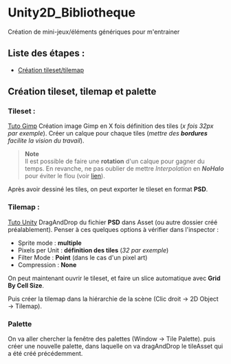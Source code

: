 # Unity2D_Bibliotheque
Création de mini-jeux/éléments génériques pour m'entrainer

## Liste des étapes :
- [Création tileset/tilemap](https://github.com/BenjaminRodot/Unity2D_Bibliotheque/edit/main/README.md#cr%C3%A9ation-tileset-tilemap-et-palette)

## Création tileset, tilemap et palette
### Tileset :
[Tuto Gimp](https://pinnguaq.com/fr/learn/pixel-art/pixel-art-3-tilling-basics-using-gimp/)
Création image Gimp en X fois définition des tiles (*x fois 32px par exemple*). Créer un calque pour chaque tiles (*mettre des **bordures** facilite la vision du travail*).
> **Note**<br>
Il est possible de faire une **rotation** d'un calque pour gagner du temps. En revanche, ne pas oublier de mettre *Interpolation* en ***NoHalo*** pour éviter le flou (voir [lien](https://www.gimp-forum.net/Thread-Rotate-tool-in-2-10-blurring-layers)).

Après avoir dessiné les tiles, on peut exporter le tileset en format **PSD**.

### Tilemap :
[Tuto Unity](https://www.youtube.com/watch?v=ryISV_nH8qw)
DragAndDrop du fichier **PSD** dans Asset (ou autre dossier créé préalablement). Penser à ces quelques options à vérifier dans l'inspector :
- Sprite mode : **multiple**
- Pixels per Unit : **définition des tiles** (*32 par exemple*)
- Filter Mode : **Point** (dans le cas d'un pixel art)
- Compression : **None**

On peut maintenant ouvrir le tileset, et faire un slice automatique avec **Grid By Cell Size**.

Puis créer la tilemap dans la hiérarchie  de la scène (Clic droit &#8594; 2D Object &#8594; Tilemap).

### Palette
On va aller chercher la fenêtre des palettes (Window &#8594; Tile Palette). puis créer une nouvelle palette, dans laquelle on va dragAndDrop le tileAsset qui a été créé précédemment.
